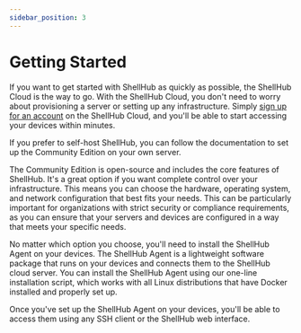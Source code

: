 ```yaml
---
sidebar_position: 3
---
```


# Getting Started

If you want to get started with ShellHub as quickly as possible,
the ShellHub Cloud is the way to go. With the ShellHub Cloud,
you don't need to worry about provisioning a server or setting up any infrastructure.
Simply [sign up for an account](https://cloud.shellhub.io/sign-up) on the ShellHub Cloud,
and you'll be able to start accessing your devices within minutes.

If you prefer to self-host ShellHub, you can follow the documentation
to set up the Community Edition on your own server.

The Community Edition is open-source and includes the core features of ShellHub.
It's a great option if you want complete control over your infrastructure.
This means you can choose the hardware, operating system, and network configuration
that best fits your needs. This can be particularly important for organizations
with strict security or compliance requirements, as you can ensure that your servers
and devices are configured in a way that meets your specific needs.

No matter which option you choose, you'll need to install the ShellHub Agent on your devices.
The ShellHub Agent is a lightweight software package that runs on your devices and connects
them to the ShellHub cloud server. You can install the ShellHub Agent using our one-line installation script,
which works with all Linux distributions that have Docker installed and properly set up.

Once you've set up the ShellHub Agent on your devices,
you'll be able to access them using any SSH client or the ShellHub web interface.
